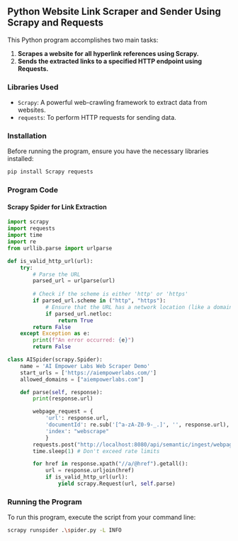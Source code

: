 ## Python Website Link Scraper and Sender Using Scrapy and Requests

This Python program accomplishes two main tasks:
1. **Scrapes a website for all hyperlink references using Scrapy.**
2. **Sends the extracted links to a specified HTTP endpoint using Requests.**

### Libraries Used

- `Scrapy`: A powerful web-crawling framework to extract data from websites.
- `requests`: To perform HTTP requests for sending data.

### Installation

Before running the program, ensure you have the necessary libraries installed:

```bash
pip install Scrapy requests
```

### Program Code

#### Scrapy Spider for Link Extraction

```python
import scrapy
import requests
import time
import re
from urllib.parse import urlparse

def is_valid_http_url(url):
    try:
        # Parse the URL
        parsed_url = urlparse(url)
        
        # Check if the scheme is either 'http' or 'https'
        if parsed_url.scheme in ("http", "https"):
            # Ensure that the URL has a network location (like a domain)
            if parsed_url.netloc:
                return True
        return False
    except Exception as e:
        print(f"An error occurred: {e}")
        return False

class AISpider(scrapy.Spider):
    name = 'AI Empower Labs Web Scraper Demo'
    start_urls = ['https://aiempowerlabs.com/']
    allowed_domains = ["aiempowerlabs.com"]

    def parse(self, response):
        print(response.url)

        webpage_request = {
            'url': response.url,
            'documentId': re.sub('[^a-zA-Z0-9-_.]', '', response.url),
            'index': "webscrape"
            }
        requests.post("http://localhost:8080/api/semantic/ingest/webpage", json=webpage_request)
        time.sleep(1) # Don't exceed rate limits

        for href in response.xpath("//a/@href").getall():
            url = response.urljoin(href)
            if is_valid_http_url(url):
                yield scrapy.Request(url, self.parse)
```

### Running the Program

To run this program, execute the script from your command line:

```bash
scrapy runspider .\spider.py -L INFO
```
